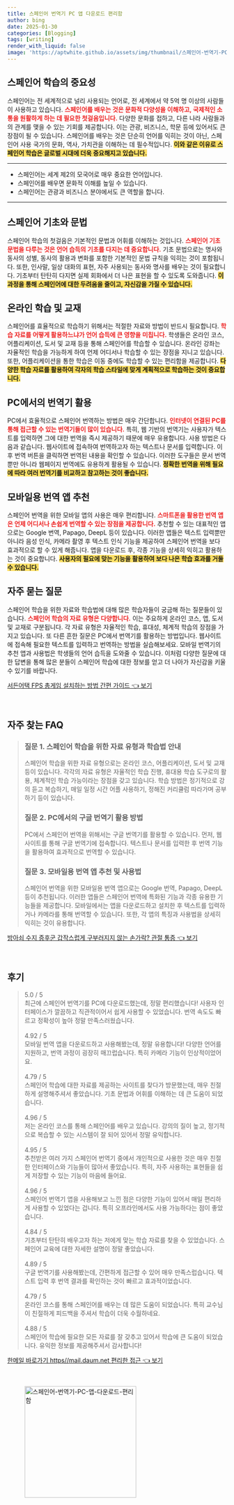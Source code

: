 ```yaml
---
title: 스페인어 번역기 PC 앱 다운로드 편리함
author: bing
date: 2025-01-30
categories: [Blogging]
tags: [writing]
render_with_liquid: false
image: 'https://aptwhite.github.io/assets/img/thumbnail/스페인어-번역기-PC-앱-다운로드-편리함.webp'
---
```



<h2 id='스페인어_학습의_중요성'>스페인어 학습의 중요성</h2>

<p>스페인어는 전 세계적으로 널리 사용되는 언어로, 전 세계에서 약 5억 명 이상의 사람들이 사용하고 있습니다. <b><span style="color: #ee2323;">스페인어를 배우는 것은 문화적 다양성을 이해하고, 국제적인 소통을 원활하게 하는 데 필요한 첫걸음입니다.</span></b> 다양한 문화를 접하고, 다른 나라 사람들과의 관계를 맺을 수 있는 기회를 제공합니다. 이는 관광, 비즈니스, 학문 등에 있어서도 큰 장점이 될 수 있습니다. 스페인어를 배우는 것은 단순히 언어를 익히는 것이 아닌, 스페인어 사용 국가의 문화, 역사, 가치관을 이해하는 데 필수적입니다. <b><span style="background-color: #ffe066;">이와 같은 이유로 스페인어 학습은 글로벌 시대에 더욱 중요해지고 있습니다.</span></b></p>

<hr />

<ul>
    <li>스페인어는 세계 제2의 모국어로 매우 중요한 언어입니다.</li>
    <li>스페인어를 배우면 문화적 이해를 높일 수 있습니다.</li>
    <li>스페인어는 관광과 비즈니스 분야에서도 큰 역할을 합니다.</li>
</ul>

<hr />

<h2 id='스페인어_기초와_문법'>스페인어 기초와 문법</h2>

<p>스페인어 학습의 첫걸음은 기본적인 문법과 어휘를 이해하는 것입니다. <b><span style="color: #ee2323;">스페인어 기초 문법을 다루는 것은 언어 습득의 기초를 다지는 데 중요합니다.</span></b> 기초 문법으로는 명사와 동사의 성별, 동사의 활용과 변화를 포함한 기본적인 문법 규칙을 익히는 것이 포함됩니다. 또한, 인사말, 일상 대화의 표현, 자주 사용되는 동사와 명사를 배우는 것이 필요합니다. 기초부터 탄탄히 다지면 실제 회화에서 더 나은 표현을 할 수 있도록 도와줍니다. <b><span style="background-color: #ffe066;">이 과정을 통해 스페인어에 대한 두려움을 줄이고, 자신감을 가질 수 있습니다.</span></b></p>

<h2 id='온라인_학습_및_교재'>온라인 학습 및 교재</h2>

<p>스페인어를 효율적으로 학습하기 위해서는 적절한 자료와 방법이 반드시 필요합니다. <b><span style="color: #ee2323;">학습 자료를 어떻게 활용하느냐가 언어 습득에 큰 영향을 미칩니다.</span></b> 학생들은 온라인 코스, 어플리케이션, 도서 및 교재 등을 통해 스페인어를 학습할 수 있습니다. 온라인 강좌는 자율적인 학습을 가능하게 하여 언제 어디서나 학습할 수 있는 장점을 지니고 있습니다. 또한, 어플리케이션을 통한 학습은 이동 중에도 학습할 수 있는 편리함을 제공합니다. <b><span style="background-color: #ffe066;">다양한 학습 자료를 활용하여 각자의 학습 스타일에 맞게 계획적으로 학습하는 것이 중요합니다.</span></b></p>

<h2 id='PC에서의_번역기_활용'>PC에서의 번역기 활용</h2>

<p>PC에서 효율적으로 스페인어 번역하는 방법은 매우 간단합니다. <b><span style="color: #ee2323;">인터넷이 연결된 PC를 통해 접근할 수 있는 번역기들이 많이 있습니다.</span></b> 특히, 웹 기반의 번역기는 사용자가 텍스트를 입력하면 그에 대한 번역을 즉시 제공하기 때문에 매우 유용합니다. 사용 방법은 다음과 같습니다. 웹사이트에 접속하여 번역하고자 하는 텍스트나 문서를 입력합니다. 이후 번역 버튼을 클릭하면 번역된 내용을 확인할 수 있습니다. 이러한 도구들은 문서 번역뿐만 아니라 웹페이지 번역에도 유용하게 활용될 수 있습니다. <b><span style="background-color: #ffe066;">정확한 번역을 위해 필요에 따라 여러 번역기를 비교하고 참고하는 것이 좋습니다.</span></b></p>

<h2 id='모바일용_번역_앱_추천'>모바일용 번역 앱 추천</h2>

<p>스페인어 번역을 위한 모바일 앱의 사용은 매우 편리합니다. <b><span style="color: #ee2323;">스마트폰을 활용한 번역 앱은 언제 어디서나 손쉽게 번역할 수 있는 장점을 제공합니다.</span></b> 추천할 수 있는 대표적인 앱으로는 Google 번역, Papago, DeepL 등이 있습니다. 이러한 앱들은 텍스트 입력뿐만 아니라 음성 인식, 카메라 촬영 후 텍스트 인식 기능을 제공하여 스페인어 번역을 보다 효과적으로 할 수 있게 해줍니다. 앱을 다운로드 후, 각종 기능을 상세히 익히고 활용하는 것이 중요합니다. <b><span style="background-color: #ffe066;">사용자의 필요에 맞는 기능을 활용하여 보다 나은 학습 효과를 거둘 수 있습니다.</span></b></p>

<h2 id='FAQ'>자주 묻는 질문</h2>

<p>스페인어 학습을 위한 자료와 학습법에 대해 많은 학습자들이 궁금해 하는 질문들이 있습니다. <b><span style="color: #ee2323;">스페인어 학습의 자료 유형은 다양합니다.</span></b> 이는 주요하게 온라인 코스, 앱, 도서 및 교재로 구분됩니다. 각 자료 유형은 자율적인 학습, 휴대성, 체계적 학습의 장점을 가지고 있습니다. 또 다른 흔한 질문은 PC에서 번역기를 활용하는 방법입니다. 웹사이트에 접속해 필요한 텍스트를 입력하고 번역하는 방법을 실습해보세요. 모바일 번역기의 추천 앱과 사용법은 학생들의 언어 습득을 도와줄 수 있습니다. 이처럼 다양한 질문에 대한 답변을 통해 많은 분들이 스페인어 학습에 대한 정보를 얻고 더 나아가 자신감을 키울 수 있기를 바랍니다.</p>


<p><a class="click-button" title="서든어택 FPS 총게임 설치하는 방법 간편 가이드" href="https://aptwhite.github.io/posts/%EC%84%9C%EB%93%A0%EC%96%B4%ED%83%9D-FPS-%EC%B4%9D%EA%B2%8C%EC%9E%84-%EC%84%A4%EC%B9%98%ED%95%98%EB%8A%94-%EB%B0%A9%EB%B2%95-%EA%B0%84%ED%8E%B8-%EA%B0%80%EC%9D%B4%EB%93%9C/" rel="dofollow">서든어택 FPS 총게임 설치하는 방법 간편 가이드 👈 보기</a></p><br>
<h2 id='자주_찾는_FAQ'>자주 찾는 FAQ</h2>
<div itemscope="" itemtype="https://schema.org/FAQPage"> 
<blockquote> 
<div itemscope="" itemprop="mainEntity" itemtype="https://schema.org/Question"> 
<h3 itemprop="name">질문 1. 스페인어 학습을 위한 자료 유형과 학습법 안내</h3> 
<div itemscope="" itemprop="acceptedAnswer" itemtype="https://schema.org/Answer"> 
<span itemprop="text"> 
<p>스페인어 학습을 위한 자료 유형으로는 온라인 코스, 어플리케이션, 도서 및 교재 등이 있습니다. 각각의 자료 유형은 자율적인 학습 진행, 휴대용 학습 도구로의 활용, 체계적인 학습 가능이라는 장점을 갖고 있습니다. 학습 방법은 정기적으로 강의 듣고 복습하기, 매일 일정 시간 어플 사용하기, 정해진 커리큘럼 따라가며 공부하기 등이 있습니다.</p> 
</span> 
</div> 
</div> 

<div itemscope="" itemprop="mainEntity" itemtype="https://schema.org/Question"> 
<h3 itemprop="name">질문 2. PC에서의 구글 번역기 활용 방법</h3> 
<div itemscope="" itemprop="acceptedAnswer" itemtype="https://schema.org/Answer"> 
<span itemprop="text"> 
<p>PC에서 스페인어 번역을 위해서는 구글 번역기를 활용할 수 있습니다. 먼저, 웹사이트를 통해 구글 번역기에 접속합니다. 텍스트나 문서를 입력한 후 번역 기능을 활용하여 효과적으로 번역할 수 있습니다.</p> 
</span> 
</div> 
</div> 

<div itemscope="" itemprop="mainEntity" itemtype="https://schema.org/Question"> 
<h3 itemprop="name">질문 3. 모바일용 번역 앱 추천 및 사용법</h3> 
<div itemscope="" itemprop="acceptedAnswer" itemtype="https://schema.org/Answer"> 
<span itemprop="text"> 
<p>스페인어 번역을 위한 모바일용 번역 앱으로는 Google 번역, Papago, DeepL 등이 추천됩니다. 이러한 앱들은 스페인어 번역에 특화된 기능과 각종 유용한 기능들을 제공합니다. 모바일에서는 앱을 다운로드하고 설치한 후 텍스트를 입력하거나 카메라를 통해 번역할 수 있습니다. 또한, 각 앱의 특징과 사용법을 상세히 익히는 것이 유용합니다.</p> 
</span> 
</div> 
</div> 
</blockquote> 
</div>
<p><a class="click-button" title="방아쇠 수지 증후군 갑작스럽게 구부러지지 않는 손가락? 관절 통증" href="https://aptwhite.github.io/posts/%EB%B0%A9%EC%95%84%EC%87%A0-%EC%88%98%EC%A7%80-%EC%A6%9D%ED%9B%84%EA%B5%B0-%EA%B0%91%EC%9E%91%EC%8A%A4%EB%9F%BD%EA%B2%8C-%EA%B5%AC%EB%B6%80%EB%9F%AC%EC%A7%80%EC%A7%80-%EC%95%8A%EB%8A%94-%EC%86%90%EA%B0%80%EB%9D%BD-%EA%B4%80%EC%A0%88-%ED%86%B5%EC%A6%9D/" rel="dofollow">방아쇠 수지 증후군 갑작스럽게 구부러지지 않는 손가락? 관절 통증 👈 보기</a></p><br>
<h2 id='후기'>후기</h2>
<div itemscope itemtype="https://schema.org/Product">
  <blockquote>
  <div itemprop="review" itemscope itemtype="https://schema.org/Review">
      <div itemprop="reviewRating" itemscope itemtype="https://schema.org/Rating"> <span itemprop="ratingValue">5.0</span> / <span itemprop="bestRating">5</span> </div>
      <span itemprop="reviewBody">최근에 스페인어 번역기를 PC에 다운로드했는데, 정말 편리했습니다! 사용자 인터페이스가 깔끔하고 직관적이어서 쉽게 사용할 수 있었습니다. 번역 속도도 빠르고 정확성이 높아 정말 만족스러웠습니다.</span>
  </div>
  <br>
  <div itemprop="review" itemscope itemtype="https://schema.org/Review">
      <div itemprop="reviewRating" itemscope itemtype="https://schema.org/Rating"> <span itemprop="ratingValue">4.92</span> / <span itemprop="bestRating">5</span> </div>
      <span itemprop="reviewBody">모바일 번역 앱을 다운로드하고 사용해봤는데, 정말 유용합니다! 다양한 언어를 지원하고, 번역 과정이 굉장히 매끄럽습니다. 특히 카메라 기능이 인상적이었어요.</span>
  </div>
  <br>
  <div itemprop="review" itemscope itemtype="https://schema.org/Review">
      <div itemprop="reviewRating" itemscope itemtype="https://schema.org/Rating"> <span itemprop="ratingValue">4.79</span> / <span itemprop="bestRating">5</span> </div>
      <span itemprop="reviewBody">스페인어 학습에 대한 자료를 제공하는 사이트를 찾다가 방문했는데, 매우 친절하게 설명해주셔서 좋았습니다. 기초 문법과 어휘를 이해하는 데 큰 도움이 되었습니다.</span>
  </div>
  <br>
  <div itemprop="review" itemscope itemtype="https://schema.org/Review">
      <div itemprop="reviewRating" itemscope itemtype="https://schema.org/Rating"> <span itemprop="ratingValue">4.96</span> / <span itemprop="bestRating">5</span> </div>
      <span itemprop="reviewBody">저는 온라인 코스를 통해 스페인어를 배우고 있습니다. 강의의 질이 높고, 정기적으로 복습할 수 있는 시스템이 잘 되어 있어서 정말 유익합니다. </span>
  </div>
  <br>
  <div itemprop="review" itemscope itemtype="https://schema.org/Review">
      <div itemprop="reviewRating" itemscope itemtype="https://schema.org/Rating"> <span itemprop="ratingValue">4.95</span> / <span itemprop="bestRating">5</span> </div>
      <span itemprop="reviewBody">추천받은 여러 가지 스페인어 번역기 중에서 개인적으로 사용한 것은 매우 친절한 인터페이스와 기능들이 많아서 좋았습니다. 특히, 자주 사용하는 표현들을 쉽게 저장할 수 있는 기능이 마음에 들어요.</span>
  </div>
  <br>
  <div itemprop="review" itemscope itemtype="https://schema.org/Review">
      <div itemprop="reviewRating" itemscope itemtype="https://schema.org/Rating"> <span itemprop="ratingValue">4.96</span> / <span itemprop="bestRating">5</span> </div>
      <span itemprop="reviewBody">스페인어 번역기 앱을 사용해보고 느낀 점은 다양한 기능이 있어서 매일 편리하게 사용할 수 있었다는 겁니다. 특히 오프라인에서도 사용 가능하다는 점이 좋았습니다.</span>
  </div>
  <br>
  <div itemprop="review" itemscope itemtype="https://schema.org/Review">
      <div itemprop="reviewRating" itemscope itemtype="https://schema.org/Rating"> <span itemprop="ratingValue">4.84</span> / <span itemprop="bestRating">5</span> </div>
      <span itemprop="reviewBody">기초부터 탄탄히 배우고자 하는 저에게 맞는 학습 자료를 찾을 수 있었습니다. 스페인어 교육에 대한 자세한 설명이 정말 좋았습니다. </span>
  </div>
  <br>
  <div itemprop="review" itemscope itemtype="https://schema.org/Review">
      <div itemprop="reviewRating" itemscope itemtype="https://schema.org/Rating"> <span itemprop="ratingValue">4.89</span> / <span itemprop="bestRating">5</span> </div>
      <span itemprop="reviewBody">구글 번역기를 사용해봤는데, 간편하게 접근할 수 있어 매우 만족스럽습니다. 텍스트 입력 후 번역 결과를 확인하는 것이 빠르고 효과적이었습니다.</span>
  </div>
  <br>
  <div itemprop="review" itemscope itemtype="https://schema.org/Review">
      <div itemprop="reviewRating" itemscope itemtype="https://schema.org/Rating"> <span itemprop="ratingValue">4.79</span> / <span itemprop="bestRating">5</span> </div>
      <span itemprop="reviewBody">온라인 코스를 통해 스페인어를 배우는 데 많은 도움이 되었습니다. 특히 교수님이 친절하게 피드백을 주셔서 학습이 더욱 수월하네요.</span>
  </div>
  <br>
  <div itemprop="review" itemscope itemtype="https://schema.org/Review">
      <div itemprop="reviewRating" itemscope itemtype="https://schema.org/Rating"> <span itemprop="ratingValue">4.88</span> / <span itemprop="bestRating">5</span> </div>
      <span itemprop="reviewBody">스페인어 학습에 필요한 모든 자료를 잘 갖추고 있어서 학습에 큰 도움이 되었습니다. 유익한 정보를 제공해주셔서 감사합니다!</span>
  </div>
  </blockquote>
</div>
<p><a class="click-button" title="한메일 바로가기 https//mail.daum.net 편리한 접근" href="https://aptwhite.github.io/posts/%ED%95%9C%EB%A9%94%EC%9D%BC-%EB%B0%94%EB%A1%9C%EA%B0%80%EA%B8%B0-httpsmail.daum.net-%ED%8E%B8%EB%A6%AC%ED%95%9C-%EC%A0%91%EA%B7%BC/" rel="dofollow">한메일 바로가기 https//mail.daum.net 편리한 접근 👈 보기</a></p><br>
<figure class="image"><img src="https://aptwhite.github.io/assets/img/thumbnail/스페인어-번역기-PC-앱-다운로드-편리함.webp" alt="스페인어-번역기-PC-앱-다운로드-편리함" width="256" height="256"></figure>